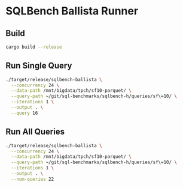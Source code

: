# SQLBench Ballista Runner

## Build

```bash
cargo build --release
```

## Run Single Query

```bash
./target/release/sqlbench-ballista \
  --concurrency 24 \
  --data-path /mnt/bigdata/tpch/sf10-parquet/ \
  --query-path ~/git/sql-benchmarks/sqlbench-h/queries/sf\=10/ \
  --iterations 1 \
  --output . \
  --query 16
```

## Run All Queries

```bash
./target/release/sqlbench-ballista \
  --concurrency 24 \
  --data-path /mnt/bigdata/tpch/sf10-parquet/ \
  --query-path ~/git/sql-benchmarks/sqlbench-h/queries/sf\=10/ \
  --iterations 1 \
  --output . \
  --num-queries 22
```
